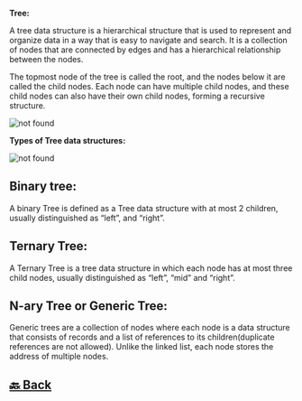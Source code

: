 **Tree:**

A tree data structure is a hierarchical structure that is used to represent and organize data in a way that is easy to navigate and search. It is a collection of nodes that are connected by edges and has a hierarchical relationship between the nodes.

The topmost node of the tree is called the root, and the nodes below it are called the child nodes. Each node can have multiple child nodes, and these child nodes can also have their own child nodes, forming a recursive structure.

<img src="https://media.geeksforgeeks.org/wp-content/uploads/20221124153129/Treedatastructure.png" alt="not found">

**Types of Tree data structures:**

<img src="https://media.geeksforgeeks.org/wp-content/uploads/20230111154258/typoes1-768.png" alt="not found">

<h2>Binary tree:</h2>

A binary Tree is defined as a Tree data structure with at most 2 children, usually distinguished as “left”, and “right”.

<h2>Ternary Tree:</h2>

A Ternary Tree is a tree data structure in which each node has at most three child nodes, usually distinguished as “left”, “mid” and “right”.

<h2>N-ary Tree or Generic Tree:</h2>

Generic trees are a collection of nodes where each node is a data structure that consists of records and a list of references to its children(duplicate references are not allowed). Unlike the linked list, each node stores the address of multiple nodes.






<h2><a href="https://github.com/sanjay9616/data-structure-and-alogrithms/blob/master/README.md"> 🔙 Back</a></h2>